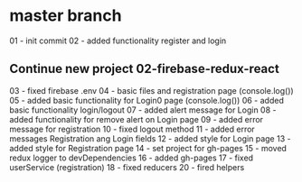 #   master branch 

01 - init commit 
02 - added functionality register and login

## Continue new project 02-firebase-redux-react

03 - fixed firebase .env
04 - basic files and registration page (console.log())
05 - added basic functionality for Login0 page (console.log())
06 - added basic functionality login/logout
07 - added alert message for Login
08 - added functionality for remove alert on Login page
09 - added error message for registration
10 - fixed logout method
11 - added error messages Registration ang Login fields
12 - added style for Login page
13 - added style for Registration page
14 - set project for gh-pages
15 - moved redux logger to devDependencies
16 - added gh-pages
17 - fixed userService (registration)
18 - fixed reducers
20 - fired helpers